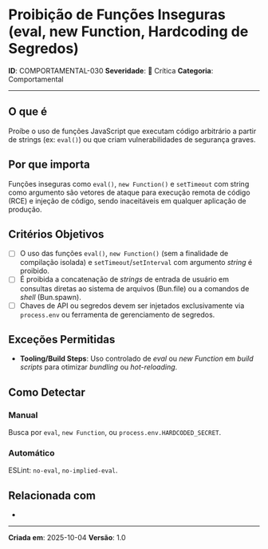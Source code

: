 # Proibição de Funções Inseguras (eval, new Function, Hardcoding de Segredos)

**ID**: COMPORTAMENTAL-030
**Severidade**: 🔴 Crítica
**Categoria**: Comportamental

---

## O que é

Proíbe o uso de funções JavaScript que executam código arbitrário a partir de strings (ex: `eval()`) ou que criam vulnerabilidades de segurança graves.

## Por que importa

Funções inseguras como `eval()`, `new Function()` e `setTimeout` com string como argumento são vetores de ataque para execução remota de código (RCE) e injeção de código, sendo inaceitáveis em qualquer aplicação de produção.

## Critérios Objetivos

- [ ] O uso das funções `eval()`, `new Function()` (sem a finalidade de compilação isolada) e `setTimeout`/`setInterval` com argumento *string* é proibido.
- [ ] É proibida a concatenação de *strings* de entrada de usuário em consultas diretas ao sistema de arquivos (Bun.file) ou a comandos de *shell* (Bun.spawn).
- [ ] Chaves de API ou segredos devem ser injetados exclusivamente via `process.env` ou ferramenta de gerenciamento de segredos.

## Exceções Permitidas

- **Tooling/Build Steps**: Uso controlado de *eval* ou *new Function* em *build scripts* para otimizar *bundling* ou *hot-reloading*.

## Como Detectar

### Manual
Busca por `eval`, `new Function`, ou `process.env.HARDCODED_SECRET`.

### Automático
ESLint: `no-eval`, `no-implied-eval`.

## Relacionada com

- [CRIACIONAL-024]: complementa (Constantes Mágicas)

---

**Criada em**: 2025-10-04
**Versão**: 1.0
